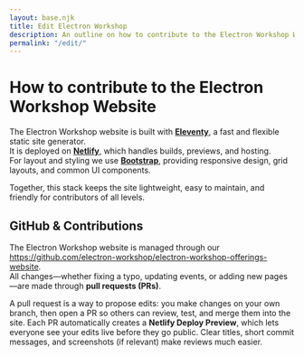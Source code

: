 ```yaml
---
layout: base.njk
title: Edit Electron Workshop
description: An outline on how to contribute to the Electron Workshop Website
permalink: "/edit/"
---
```


# How to contribute to the Electron Workshop Website

The Electron Workshop website is built with **[Eleventy](https://www.11ty.dev/)**, a fast and flexible static site generator.  
It is deployed on **[Netlify](https://www.netlify.com/)**, which handles builds, previews, and hosting.  
For layout and styling we use **[Bootstrap](https://getbootstrap.com/)**, providing responsive design, grid layouts, and common UI components.  

Together, this stack keeps the site lightweight, easy to maintain, and friendly for contributors of all levels.


## GitHub & Contributions

The Electron Workshop website is managed through our <https://github.com/electron-workshop/electron-workshop-offerings-website>.  
All changes—whether fixing a typo, updating events, or adding new pages—are made through **pull requests (PRs)**.

A pull request is a way to propose edits: you make changes on your own branch, then open a PR so others can review, test, and merge them into the site. Each PR automatically creates a **Netlify Deploy Preview**, which lets everyone see your edits live before they go public. Clear titles, short commit messages, and screenshots (if relevant) make reviews much easier.
